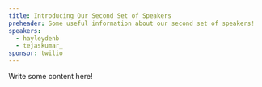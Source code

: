 ```yaml
---
title: Introducing Our Second Set of Speakers
preheader: Some useful information about our second set of speakers!
speakers:
  - hayleydenb
  - tejaskumar_
sponsor: twilio
---
```


Write some content here!
